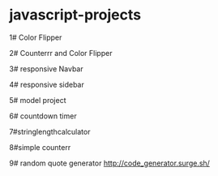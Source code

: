 # javascript-projects


1# Color Flipper

2# Counterrr and Color Flipper

3# responsive Navbar 

4# responsive sidebar

5# model project

6# countdown timer

7#stringlengthcalculator

8#simple counterr

9# random quote generator
http://code_generator.surge.sh/
